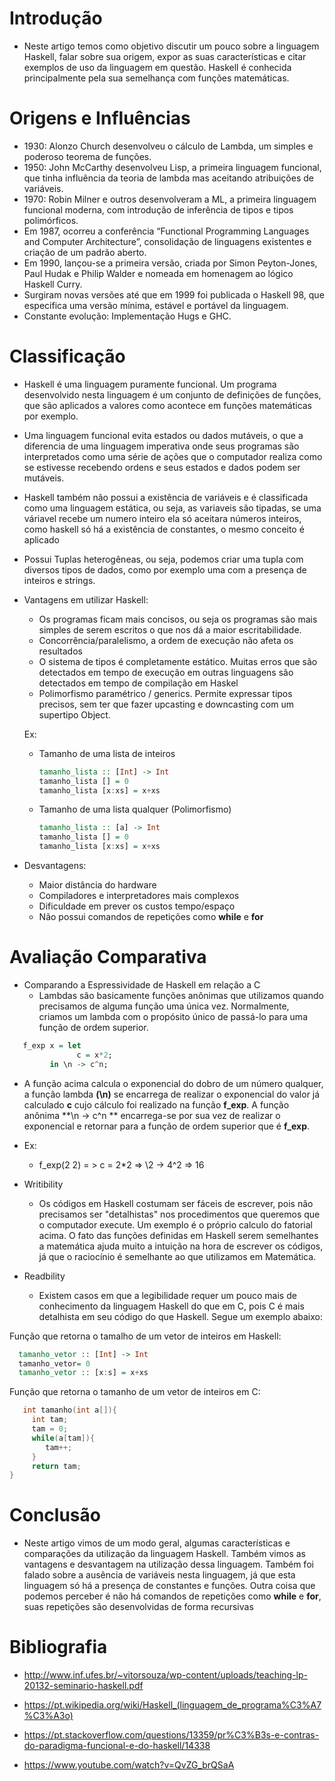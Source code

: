 # Introdução
* Neste artigo temos como objetivo discutir um pouco sobre a linguagem Haskell, falar sobre sua origem, expor as suas características e citar exemplos de uso da linguagem em questão. Haskell é conhecida principalmente pela sua semelhança com funções matemáticas. 
# Origens e Influências
- 1930:  Alonzo  Church  desenvolveu  o  cálculo  de Lambda,  um  simples  e poderoso teorema de funções.
- 1950: John McCarthy desenvolveu Lisp, a primeira linguagem funcional, que tinha influência da teoria de lambda
 mas aceitando atribuições de variáveis.
-  1970:  Robin  Milner  e  outros  desenvolveram  a ML,  a  primeira  linguagem funcional moderna, com introdução de inferência de tipos e tipos polimórficos.
- Em  1987,    ocorreu  a  conferência  “Functional  Programming  Languages  and  Computer Architecture”, consolidação de linguagens existentes e criação de um padrão aberto.
- Em 1990, lançou-se a primeira versão, criada por Simon Peyton-Jones, Paul Hudak e Philip Walder e nomeada em homenagem ao lógico Haskell Curry.
- Surgiram novas versões até que em 1999 foi publicada o Haskell 98, que especifica uma versão mínima, estável e portável da linguagem.
- Constante evolução: Implementação Hugs e GHC.


# Classificação
 * Haskell é uma linguagem puramente funcional. Um programa desenvolvido nesta linguagem é um conjunto de definições de funções, que são aplicados a valores como acontece em funções matemáticas por exemplo.
 * Uma linguagem funcional evita estados ou dados mutáveis, o que a diferencia de uma linguagem imperativa onde seus programas são interpretados como uma série de ações que o computador realiza como se estivesse recebendo ordens e seus estados e dados podem ser mutáveis.
 * Haskell também não possui a existência de variáveis e é classificada como uma linguagem estática, ou seja,  as variaveis são tipadas, se uma váriavel recebe um numero inteiro ela só aceitara números inteiros, como haskell só há a existência de constantes, o mesmo conceito é aplicado
* Possui Tuplas heterogêneas, ou seja, podemos criar uma tupla com diversos tipos de dados, como por exemplo uma com a presença de inteiros e strings.
* Vantagens em utilizar Haskell:
  * Os programas ficam mais concisos, ou seja os programas são mais simples de serem escritos o que nos dá a maior escritabilidade.
  * Concorrência/paralelismo, a ordem de execução não afeta os resultados
  * O sistema de tipos é completamente estático. Muitas erros que são detectados em tempo de execução em outras linguagens são detectados em tempo de compilação em Haskel
  * Polimorfismo paramétrico / generics. Permite expressar tipos precisos, sem ter que fazer upcasting e downcasting com um supertipo Object.
  
  Ex:
  * Tamanho de uma lista de inteiros
  
    ```haskell
    tamanho_lista :: [Int] -> Int
    tamanho_lista [] = 0
    tamanho_lista [x:xs] = x+xs
    ```
  * Tamanho de uma lista qualquer (Polimorfismo)

    ```haskell
    tamanho_lista :: [a] -> Int
    tamanho_lista [] = 0
    tamanho_lista [x:xs] = x+xs
    ```  
  
  
* Desvantagens:
   * Maior distância do hardware
   * Compiladores e interpretadores mais complexos
   * Dificuldade em prever os custos tempo/espaço
   * Não possui comandos de repetições como **while** e **for**

# Avaliação Comparativa
* Comparando a Espressividade de Haskell em relação a C
   * Lambdas são basicamente funções anônimas que utilizamos quando precisamos de alguma função uma única vez. Normalmente, criamos um lambda com o propósito único de passá-lo para uma função de ordem superior.
```haskell
   f_exp x = let
               c = x*2;
	     in \n -> c^n;
```
   * A função acima calcula o exponencial do dobro de um número qualquer, a função lambda **(\n)** se encarrega de realizar o exponencial do valor já calculado **c** cujo cálculo foi realizado na função **f_exp**. A função anônima **\n -> c^n ** encarrega-se por sua vez de realizar o exponencial e retornar para a função de ordem superior que é **f_exp**.
   * Ex:
     * f_exp(2 2) = > c = 2*2 => \2 -> 4^2 => 16

* Writibility
  * Os códigos em Haskell costumam ser fáceis de escrever, pois não precisamos ser "detalhistas" nos procedimentos que queremos que o computador execute. Um exemplo é o próprio calculo do fatorial acima. O fato das funções definidas em Haskell serem semelhantes a matemática ajuda muito a intuição na hora de escrever os códigos, já que o raciocínio é semelhante ao que utilizamos em Matemática.
 
 * Readbility
   * Existem casos em que a legibilidade requer um pouco mais de conhecimento da linguagem Haskell do que em C, pois C é mais detalhista em seu código do que Haskell. Segue um exemplo abaixo:
  
  Função que retorna o tamalho de um vetor de inteiros em Haskell:
  
  ```haskell
    tamanho_vetor :: [Int] -> Int
    tamanho_vetor= 0
    tamanho_vetor :: [x:s] = x+xs
  ```
  Função que retorna o tamanho de um vetor de inteiros em C:
  
  ```C
     int tamanho(int a[]){
       int tam;
       tam = 0;
       while(a[tam]){
          tam++;
       }	
       return tam;
}
  ```
  
  
  
# Conclusão
* Neste artigo vimos de um modo geral, algumas características e comparações da utilização da linguagem Haskell. Também vimos as vantagens e desvantagem na utilização dessa linguagem. Também foi falado sobre a ausência de variáveis nesta linguagem, já que esta linguagem só há a presença de constantes e funções. Outra coisa que podemos perceber é não há comandos de repetições como __while__ e __for__, suas repetições são desenvolvidas de forma recursivas

# Bibliografia
* http://www.inf.ufes.br/~vitorsouza/wp-content/uploads/teaching-lp-20132-seminario-haskell.pdf

* https://pt.wikipedia.org/wiki/Haskell_(linguagem_de_programa%C3%A7%C3%A3o)

* https://pt.stackoverflow.com/questions/13359/pr%C3%B3s-e-contras-do-paradigma-funcional-e-do-haskell/14338

* https://www.youtube.com/watch?v=QvZG_brQSaA
